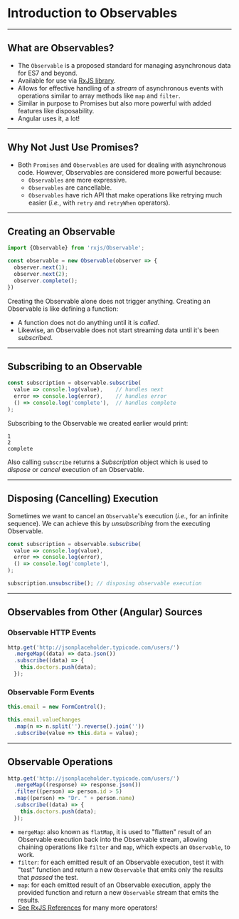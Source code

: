 # Introduction to Observables

---

## What are Observables?

* The `Observable` is a proposed standard for managing asynchronous data for ES7 and beyond.
* Available for use via [RxJS library](https://github.com/ReactiveX/rxjs).
* Allows for effective handling of a *stream* of asynchronous events with operations similar to 
array methods like `map` and `filter`.
* Similar in purpose to Promises but also more powerful with added features like disposability.
* Angular uses it, a lot!

---

## Why Not Just Use Promises?

* Both `Promises` and `Observables` are used for dealing with asynchronous code. However, 
Observables are considered more powerful because:
  * `Observables` are more expressive.
  * `Observables` are cancellable.
  * `Observables` have rich API that make operations like retrying much easier (*i.e.*, with `retry` and 
  `retryWhen` operators).

---

## Creating an Observable

```js
import {Observable} from 'rxjs/Observable';

const observable = new Observable(observer => {
  observer.next(1);
  observer.next(2);
  observer.complete();
})
```
Creating the Observable alone does not trigger anything.
Creating an Observable is like defining a function: 
- A function does not do anything until it is *called*. 
- Likewise, an Observable does not start streaming data until it's been *subscribed*.

---

## Subscribing to an Observable

```js
const subscription = observable.subscribe(
  value => console.log(value),    // handles next
  error => console.log(error),    // handles error 
  () => console.log('complete'),  // handles complete
);
```

Subscribing to the Observable we created earlier would print:

```
1
2
complete
```

Also calling `subscribe` returns a *Subscription* object which is used to *dispose* or *cancel*
execution of an Observable.

---

## Disposing (Cancelling) Execution

Sometimes we want to cancel an `Observable`'s execution (*i.e.*, for an infinite sequence). We can
achieve this by *unsubscribing* from the executing Observable.

```js
const subscription = observable.subscribe(
  value => console.log(value),   
  error => console.log(error),    
  () => console.log('complete'),  
); 

subscription.unsubscribe(); // disposing observable execution
```

---

## Observables from Other (Angular) Sources

### Observable HTTP Events

```js 
http.get('http://jsonplaceholder.typicode.com/users/')
  .mergeMap((data) => data.json())
  .subscribe((data) => {
    this.doctors.push(data);
  });
```

### Observable Form Events 

```js
this.email = new FormControl();

this.email.valueChanges
  .map(n => n.split('').reverse().join(''))
  .subscribe(value => this.data = value);
```

---

## Observable Operations

```js
http.get('http://jsonplaceholder.typicode.com/users/')
  .mergeMap((response) => response.json())
  .filter((person) => person.id > 5)
  .map((person) => "Dr. " + person.name)
  .subscribe((data) => {
    this.doctors.push(data);
  });
```
* `mergeMap`: also known as `flatMap`, it is used to "flatten" result of an Observable
execution back into the Observable stream, allowing chaining operations like `filter` and 
`map`, which expects an `Observable`, to work.
* `filter`: for each emitted result of an Observable execution, test it with "test" 
function and return a new `Observable` that emits only the results that *passed* the test.
* `map`: for each emitted result of an Observable execution, apply the provided function and 
return a new `Observable` stream that emits the results.
* [See RxJS References](http://reactivex.io/rxjs/identifiers.html) for many more operators!
